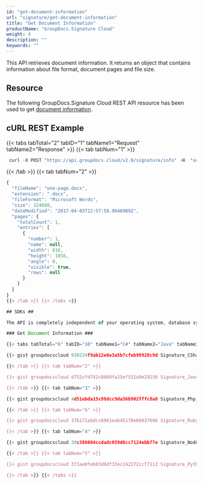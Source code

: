 ```yaml
---
id: "get-document-information"
url: "signature/get-document-information"
title: "Get Document Information"
productName: "GroupDocs.Signature Cloud"
weight: 4
description: ""
keywords: ""
---
```


This API retrieves document information. It returns an object that contains information about file format, document pages and file size.

## Resource ##

The following GroupDocs.Signature Cloud REST API resource has been used to get [document information](https://apireference.groupdocs.cloud/signature/#/Info/GetInfo).

## cURL REST Example ##

{{< tabs tabTotal="2" tabID="1" tabName1="Request" tabName2="Response" >}} {{< tab tabNum="1" >}}

```javascript
 curl -X POST "https://api.groupdocs.cloud/v2.0/signature/info" -H  "accept: application/json" -H  "authorization: Bearer [Access Token]" -H  "Content-Type: application/json" -d "{  \"FileInfo\": {    \"FilePath\": \"Signaturedocs/one-page.docx\",    \"StorageName\": \"MyStorage\",    \"VersionId\": \"\",    \"Password\": \"\"  }}"
```

{{< /tab >}} {{< tab tabNum="2" >}}

```javascript
{
  "fileName": "one-page.docx",
  "extension": ".docx",
  "fileFormat": "Microsoft Words",
  "size": 324608,
  "dateModified": "2017-04-03T12:57:58.9646989Z",
  "pages": {
    "totalCount": 1,
    "entries": [
      {
        "number": 1,
        "name": null,
        "width": 816,
        "height": 1056,
        "angle": 0,
        "visible": true,
        "rows": null
      }
    ]
  }
}
{{< /tab >}} {{< /tabs >}}

## SDKs ##

The API is completely independent of your operating system, database system or development language. We provide and support API SDKs in many development languages in order to make it even easier to integrate. You can see our available SDKs list [here](https://github.com/groupdocs-signature-cloud).

### Get Document Information ###

{{< tabs tabTotal="6" tabID="10" tabName1="C#" tabName2="Java" tabName3="PHP" tabName4="Node.js" tabName5="Python" tabName6="Ruby" >}} {{< tab tabNum="1" >}}

{{< gist groupdocscloud 930234f9ab12e6e3a5b7cfeb98928c9d Signature_CSharp_DocumentInfo_File.cs >}}

{{< /tab >}} {{< tab tabNum="2" >}}

{{< gist groupdocscloud d752cfd742c8869fa25ef531a9e29236 Signature_Java_DocumentInfo_File.java >}}

{{< /tab >}} {{< tab tabNum="3" >}}

{{< gist groupdocscloud 4d51ebda15c88dcc9da36b902fffc8a8 Signature_Php_Get_Document_Information.php >}}

{{< /tab >}} {{< tab tabNum="6" >}}

{{< gist groupdocscloud 37b171abdcc6961eab45170e66037696 Signature_Ruby_Get_Document_Information.rb >}}

{{< /tab >}} {{< tab tabNum="4" >}}

{{< gist groupdocscloud 39c386004ccdadc059d6cc7124ebb77e Signature_Node_DocumentInfo_File.js >}}

{{< /tab >}} {{< tab tabNum="5" >}}

{{< gist groupdocscloud 371ae0feb03d6df33ec242272ccf7112 Signature_Python_DocumentInfo_File.py >}}

{{< /tab >}} {{< /tabs >}}
